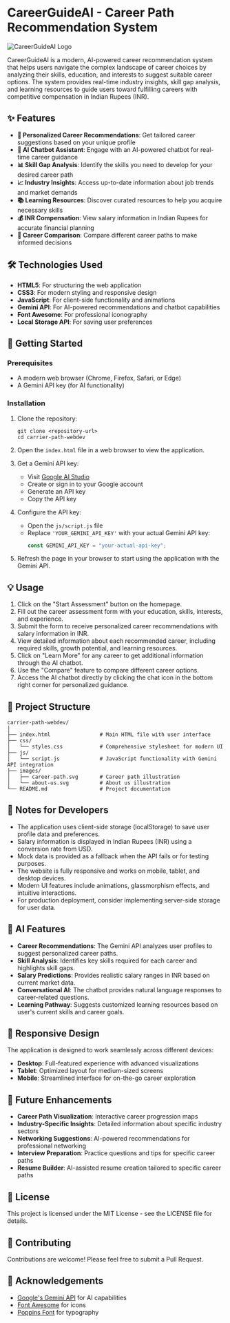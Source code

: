 # CareerGuideAI - Career Path Recommendation System

![CareerGuideAI Logo](https://img.shields.io/badge/CareerGuideAI-Professional%20Career%20Guidance-4361ee)

CareerGuideAI is a modern, AI-powered career recommendation system that helps users navigate the complex landscape of career choices by analyzing their skills, education, and interests to suggest suitable career options. The system provides real-time industry insights, skill gap analysis, and learning resources to guide users toward fulfilling careers with competitive compensation in Indian Rupees (INR).

## ✨ Features

- **🔮 Personalized Career Recommendations**: Get tailored career suggestions based on your unique profile
- **💬 AI Chatbot Assistant**: Engage with an AI-powered chatbot for real-time career guidance
- **📊 Skill Gap Analysis**: Identify the skills you need to develop for your desired career path
- **📈 Industry Insights**: Access up-to-date information about job trends and market demands
- **📚 Learning Resources**: Discover curated resources to help you acquire necessary skills
- **💰 INR Compensation**: View salary information in Indian Rupees for accurate financial planning
- **🔄 Career Comparison**: Compare different career paths to make informed decisions

## 🛠️ Technologies Used

- **HTML5**: For structuring the web application
- **CSS3**: For modern styling and responsive design
- **JavaScript**: For client-side functionality and animations
- **Gemini API**: For AI-powered recommendations and chatbot capabilities
- **Font Awesome**: For professional iconography
- **Local Storage API**: For saving user preferences

## 🚀 Getting Started

### Prerequisites

- A modern web browser (Chrome, Firefox, Safari, or Edge)
- A Gemini API key (for AI functionality)

### Installation

1. Clone the repository:

   ```
   git clone <repository-url>
   cd carrier-path-webdev
   ```

2. Open the `index.html` file in a web browser to view the application.

3. Get a Gemini API key:

   - Visit [Google AI Studio](https://makersuite.google.com/app/apikey)
   - Create or sign in to your Google account
   - Generate an API key
   - Copy the API key

4. Configure the API key:

   - Open the `js/script.js` file
   - Replace `'YOUR_GEMINI_API_KEY'` with your actual Gemini API key:
     ```javascript
     const GEMINI_API_KEY = "your-actual-api-key";
     ```

5. Refresh the page in your browser to start using the application with the Gemini API.

## 💡 Usage

1. Click on the "Start Assessment" button on the homepage.
2. Fill out the career assessment form with your education, skills, interests, and experience.
3. Submit the form to receive personalized career recommendations with salary information in INR.
4. View detailed information about each recommended career, including required skills, growth potential, and learning resources.
5. Click on "Learn More" for any career to get additional information through the AI chatbot.
6. Use the "Compare" feature to compare different career options.
7. Access the AI chatbot directly by clicking the chat icon in the bottom right corner for personalized guidance.

## 📁 Project Structure

```
carrier-path-webdev/
│
├── index.html                # Main HTML file with user interface
├── css/
│   └── styles.css            # Comprehensive stylesheet for modern UI
├── js/
│   └── script.js             # JavaScript functionality with Gemini API integration
├── images/
│   ├── career-path.svg       # Career path illustration
│   └── about-us.svg          # About us illustration
└── README.md                 # Project documentation
```

## 📝 Notes for Developers

- The application uses client-side storage (localStorage) to save user profile data and preferences.
- Salary information is displayed in Indian Rupees (INR) using a conversion rate from USD.
- Mock data is provided as a fallback when the API fails or for testing purposes.
- The website is fully responsive and works on mobile, tablet, and desktop devices.
- Modern UI features include animations, glassmorphism effects, and intuitive interactions.
- For production deployment, consider implementing server-side storage for user data.

## 🧠 AI Features

- **Career Recommendations**: The Gemini API analyzes user profiles to suggest personalized career paths.
- **Skill Analysis**: Identifies key skills required for each career and highlights skill gaps.
- **Salary Predictions**: Provides realistic salary ranges in INR based on current market data.
- **Conversational AI**: The chatbot provides natural language responses to career-related questions.
- **Learning Pathway**: Suggests customized learning resources based on user's current skills and career goals.

## 📱 Responsive Design

The application is designed to work seamlessly across different devices:

- **Desktop**: Full-featured experience with advanced visualizations
- **Tablet**: Optimized layout for medium-sized screens
- **Mobile**: Streamlined interface for on-the-go career exploration

## 🔮 Future Enhancements

- **Career Path Visualization**: Interactive career progression maps
- **Industry-Specific Insights**: Detailed information about specific industry sectors
- **Networking Suggestions**: AI-powered recommendations for professional networking
- **Interview Preparation**: Practice questions and tips for specific career paths
- **Resume Builder**: AI-assisted resume creation tailored to specific career paths

## 📄 License

This project is licensed under the MIT License - see the LICENSE file for details.

## 🤝 Contributing

Contributions are welcome! Please feel free to submit a Pull Request.

## 🙏 Acknowledgements

- [Google's Gemini API](https://ai.google.dev/docs/gemini_api_overview) for AI capabilities
- [Font Awesome](https://fontawesome.com/) for icons
- [Poppins Font](https://fonts.google.com/specimen/Poppins) for typography
